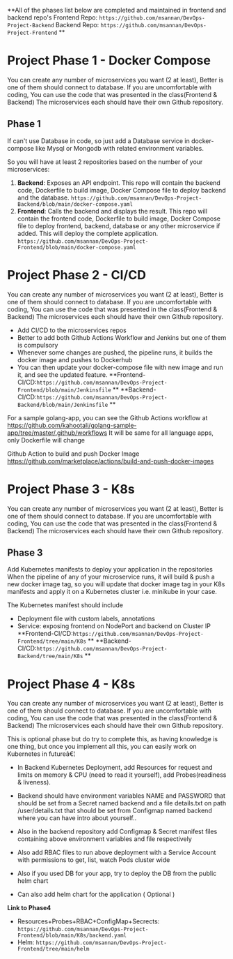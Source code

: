 **All of the phases list below are completed and maintained in frontend and backend repo's
  Frontend Repo: `https://github.com/msannan/DevOps-Project-Backend`
  Backend Repo: `https://github.com/msannan/DevOps-Project-Frontend`
**

# Project Phase 1 - Docker Compose

You can create any number of microservices you want (2 at least), Better is one of them should connect to database. If you are uncomfortable with coding, You can use the code that was presented in the class(Frontend & Backend)
The microservices each should have their own Github repository.

## Phase 1

If can't use Database in code, so just add a Database service in docker-compose like Mysql or Mongodb with related environment variables.

So you will have at least 2 repositories based on the number of your microservices:

1. **Backend**: Exposes an API endpoint. This repo will contain the backend code, Dockerfile to build image, Docker Compose file to deploy backend and the database.
   `https://github.com/msannan/DevOps-Project-Backend/blob/main/docker-compose.yaml`
2. **Frontend**: Calls the backend and displays the result. This repo will contain the frontend code, Dockerfile to build image, Docker Compose file to deploy frontend, backend, database or any other microservice if added. This will deploy the complete application.
   `https://github.com/msannan/DevOps-Project-Frontend/blob/main/docker-compose.yaml`
 
# Project Phase 2 - CI/CD
You can create any number of microservices you want (2 at least), Better is one of them should connect to database. If you are uncomfortable with coding, You can use the code that was presented in the class(Frontend & Backend)
The microservices each should have their own Github repository.

- Add CI/CD to the microservices repos
- Better to add both Github Actions Workflow and Jenkins but one of them is compulsory
- Whenever some changes are pushed, the pipeline runs, it builds the docker image and pushes to Dockerhub
- You can then update your docker-compose file with new image and run it, and see the updated feature.
**Frontend-CI/CD:`https://github.com/msannan/DevOps-Project-Frontend/blob/main/Jenkinsfile` **
**Backend-CI/CD:`https://github.com/msannan/DevOps-Project-Backend/blob/main/Jenkinsfile` **

For a sample golang-app, you can see the Github Actions workflow at
https://github.com/kahootali/golang-sample-app/tree/master/.github/workflows
It will be same for all language apps, only Dockerfile will change

Github Action to build and push Docker Image
https://github.com/marketplace/actions/build-and-push-docker-images

# Project Phase 3 - K8s

You can create any number of microservices you want (2 at least), Better is one of them should connect to database. If you are uncomfortable with coding, You can use the code that was presented in the class(Frontend & Backend)
The microservices each should have their own Github repository.

## Phase 3

Add Kubernetes  manifests to deploy your application in the repositories
When the pipeline of any of your microservice runs, it will build & push a new docker image tag, so you will update that docker image tag in your K8s manifests and apply it on a Kubernetes cluster i.e. minikube in your case.

The Kubernetes manifest should include
- Deployment file with custom labels, annotations
- Service: exposing frontend on NodePort and backend on Cluster IP
**Frontend-CI/CD:`https://github.com/msannan/DevOps-Project-Frontend/tree/main/K8s` **
**Backend-CI/CD:`https://github.com/msannan/DevOps-Project-Backend/tree/main/K8s` **

# Project Phase 4 - K8s
You can create any number of microservices you want (2 at least), Better is one of them should connect to database. If you are uncomfortable with coding, You can use the code that was presented in the class(Frontend & Backend)
The microservices each should have their own Github repository.

This is optional phase but do try to complete this, as having knowledge is one thing, but once you implement all this, you can easily work on Kubernetes in futureâ€¦

- In Backend Kubernetes Deployment, add Resources for request and limits on memory & CPU (need to read it yourself), add Probes(readiness & liveness).

- Backend should have environment variables NAME and PASSWORD that should be set from a Secret named backend and a file details.txt on path /user/details.txt  that should be set from Configmap named backend where you can have intro about yourself..

- Also in the backend repository add Configmap & Secret manifest files containing above environment variables and file respectively 

- Also add RBAC files to run above deployment with a Service Account with permissions to get, list, watch Pods cluster wide 
- Also if you used DB for your app, try to deploy the DB from the public helm chart
- Can also add helm chart for the application (  Optional ) 

**Link to Phase4**
- Resources+Probes+RBAC+ConfigMap+Secrects: `https://github.com/msannan/DevOps-Project-Frontend/blob/main/K8s/backend.yaml`
- Helm: `https://github.com/msannan/DevOps-Project-Frontend/tree/main/helm`
